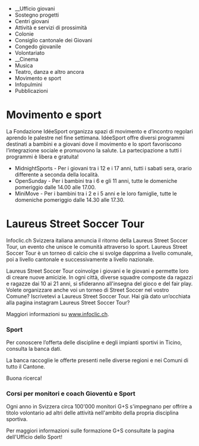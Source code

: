   * __Ufficio giovani
  * Sostegno progetti
  * Centri giovani
  * Attività e servizi di prossimità
  * Colonie
  * Consiglio cantonale dei Giovani
  * Congedo giovanile
  * Volontariato
  *  __Cinema
  * Musica
  * Teatro, danza e altro ancora
  * Movimento e sport
  * Infopulmini
  * Pubblicazioni

#  Movimento e sport

La Fondazione IdéeSport organizza spazi di movimento e d’incontro regolari
aprendo le palestre nel fine settimana. IdéeSport offre diversi programmi
destinati a bambini e a giovani dove il movimento e lo sport favoriscono
l’integrazione sociale e promuovono la salute. La partecipazione a tutti i
programmi è libera e gratuita!

  * MidnightSports \- Per i giovani tra i 12 e i 17 anni, tutti i sabati sera, orario differente a seconda della località.
  * OpenSunday \- Per i bambini tra i 6 e gli 11 anni, tutte le domeniche pomeriggio dalle 14.00 alle 17.00. 
  * MiniMove \- Per i bambini tra i 2 e i 5 anni e le loro famiglie, tutte le domeniche pomeriggio dalle 14.30 alle 17.30. 

#  Laureus Street Soccer Tour

Infoclic.ch Svizzera italiana annuncia il ritorno della Laureus Street Soccer
Tour, un evento che unisce le comunità attraverso lo sport. Laureus Street
Soccer Tour è un torneo di calcio che si svolge dapprima a livello comunale,
poi a livello cantonale e successivamente a livello nazionale.

Laureus Street Soccer Tour coinvolge i giovani e le giovani e permette loro di
creare nuove amicizie. In ogni città, diverse squadre composte da ragazzi e
ragazze dai 10 ai 21 anni, si sfideranno all'insegna del gioco e del fair
play. Volete organizzare anche voi un torneo di Street Soccer nel vostro
Comune? Iscrivetevi a Laureus Street Soccer Tour. Hai già dato un’occhiata
alla pagina instagram Laureus Street Soccer Tour?

Maggiori informazioni su www.infoclic.ch.  

###  Sport

Per conoscere l’offerta delle discipline e degli impianti sportivi in Ticino,
consulta la banca dati.

La banca raccoglie le offerte presenti nelle diverse regioni e nei Comuni di
tutto il Cantone.

Buona ricerca!

###  Corsi per monitori e coach Gioventù e Sport

Ogni anno in Svizzera circa 100'000 monitori G+S s'impegnano per offrire a
titolo volontario ad altri delle attività nell'ambito della propria disciplina
sportiva.

Per maggiori informazioni sulle formazione G+S consultate la pagina
dell'Ufficio dello Sport!

